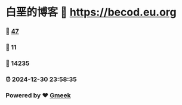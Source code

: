 # 白垩的博客 :link: https://becod.eu.org 
### :page_facing_up: [47](https://becod.eu.org/tag.html) 
### :speech_balloon: 11 
### :hibiscus: 14235 
### :alarm_clock: 2024-12-30 23:58:35 
### Powered by :heart: [Gmeek](https://github.com/Meekdai/Gmeek)
